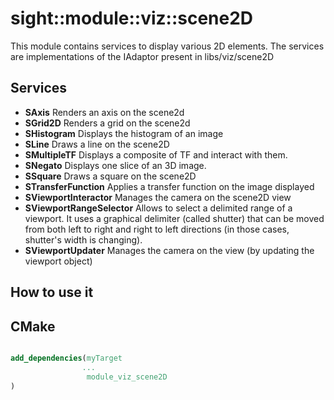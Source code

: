  # sight::module::viz::scene2D

This module contains services to display various 2D elements.
The services are implementations of the IAdaptor present in libs/viz/scene2D

## Services

- **SAxis**
  Renders an axis on the scene2d
- **SGrid2D**
  Renders a grid on the scene2d
- **SHistogram**
  Displays the histogram of an image
- **SLine**
  Draws a line on the scene2D
- **SMultipleTF**
  Displays a composite of TF and interact with them.
- **SNegato**
  Displays one slice of an 3D image.
- **SSquare**
  Draws a square on the scene2D
- **STransferFunction**
  Applies a transfer function on the image displayed
- **SViewportInteractor**
  Manages the camera on the scene2D view
- **SViewportRangeSelector**
  Allows to select a delimited range of a viewport.
  It uses a graphical delimiter (called shutter) that can be moved from both left to right
  and right to left directions (in those cases, shutter's width is changing).
- **SViewportUpdater**
  Manages the camera on the view (by updating the viewport object)

## How to use it

## CMake

```cmake

add_dependencies(myTarget
                ...
                 module_viz_scene2D
)

```

